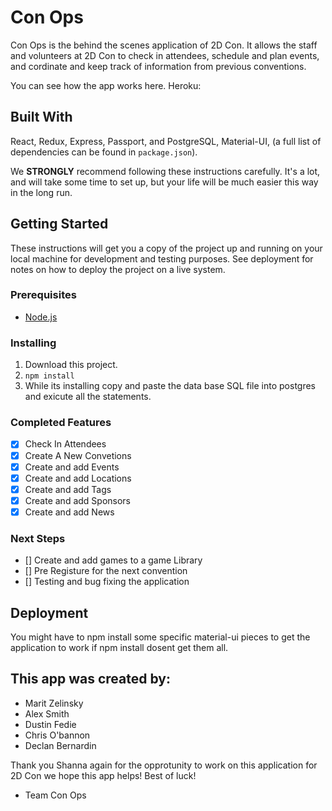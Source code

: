 # Con Ops
Con Ops is the behind the scenes application of 2D Con. It allows the staff and volunteers at 2D Con to check in attendees, schedule and plan events, and cordinate and keep track of information from previous conventions. 

You can see how the app works here. Heroku:

## Built With
React, Redux, Express, Passport, and PostgreSQL, Material-UI, (a full list of dependencies can be found in `package.json`).

We **STRONGLY** recommend following these instructions carefully. It's a lot, and will take some time to set up, but your life will be much easier this way in the long run.

## Getting Started
These instructions will get you a copy of the project up and running on your local machine for development and testing purposes. See deployment for notes on how to deploy the project on a live system.

### Prerequisites

- [Node.js](https://nodejs.org/en/)

### Installing 

1. Download this project.
2. `npm install`
3. While its installing copy and paste the data base SQL file into postgres and exicute all the statements. 

### Completed Features
- [X] Check In Attendees
- [X] Create A New Convetions
- [X] Create and add Events
- [X] Create and add Locations
- [X] Create and add Tags
- [X] Create and add Sponsors
- [X] Create and add News

### Next Steps
- [] Create and add games to a game Library 
- [] Pre Registure for the next convention 
- [] Testing and bug fixing the application

## Deployment 

You might have to npm install some specific material-ui pieces to get the application to work if npm install dosent get them all. 

## This app was created by: 
- Marit Zelinsky 
- Alex Smith
- Dustin Fedie
- Chris O'bannon 
- Declan Bernardin

Thank you Shanna again for the opprotunity to work on this application for 2D Con we hope this app helps! Best of luck!

- Team Con Ops

